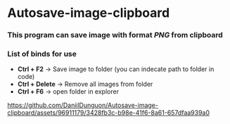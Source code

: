 # **Autosave-image-clipboard**
### This program can save image with format _PNG_ from clipboard
### List of binds for use
- **Ctrl + F2** -> Save image to folder (you can indecate path to folder in code)
- **Ctrl + Delete** -> Remove all images from folder
- **Ctrl + F6** -> open folder in explorer 





https://github.com/DaniilDunguon/Autosave-image-clipboard/assets/96911179/3428fb3c-b98e-41f6-8a61-657dfaa939a0

